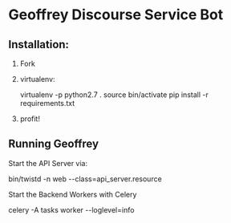 # Geoffrey Discourse Service Bot

## Installation:

1. Fork
2. virtualenv:

   virtualenv -p python2.7 .
   source bin/activate
   pip install -r requirements.txt

3. profit!


## Running Geoffrey

Start the API Server via:

  bin/twistd -n web --class=api_server.resource

Start the Backend Workers with Celery

   celery -A tasks worker --loglevel=info
